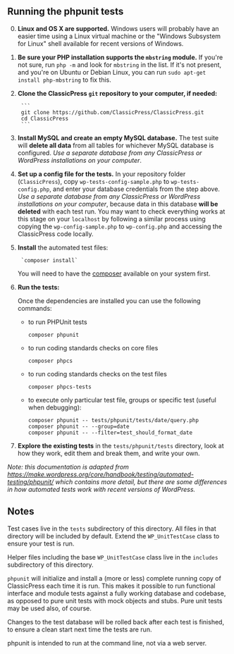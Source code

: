 ## Running the phpunit tests

0. **Linux and OS X are supported.** Windows users will probably have an easier time using a Linux virtual machine or the "Windows Subsystem for Linux" shell available for recent versions of Windows.

1. **Be sure your PHP installation supports the `mbstring` module.** If you're not sure, run `php -m` and look for `mbstring` in the list. If it's not present, and you're on Ubuntu or Debian Linux, you can run `sudo apt-get install php-mbstring` to fix this.

2. **Clone the ClassicPress `git` repository to your computer, if needed:**

		```
		git clone https://github.com/ClassicPress/ClassicPress.git
		cd ClassicPress
		```

3. **Install MySQL and create an empty MySQL database.** The test suite will **delete all data** from all tables for whichever MySQL database is configured. *Use a separate database from any ClassicPress or WordPress installations on your computer*.

4. **Set up a config file for the tests.** In your repository folder (`ClassicPress`), copy `wp-tests-config-sample.php` to `wp-tests-config.php`, and enter your database credentials from the step above. *Use a separate database from any ClassicPress or WordPress installations on your computer*, because data in this database **will be deleted** with each test run. You may want to check everything works at this stage on your `localhost` by following a similar process using copying the `wp-config-sample.php` to `wp-config.php` and accessing the ClassicPress code locally.

5. **Install** the automated test files:

		`composer install`

	You will need to have the [composer](https://getcomposer.org) available on your system first.

6. **Run the tests:**

	Once the dependencies are installed you can use the following commands:

	- to run PHPUnit tests

		`composer phpunit`

	- to run coding standards checks on core files

		`composer phpcs`

	- to run coding standards checks on the test files

		`composer phpcs-tests`

	- to execute only particular test file, groups or specific test (useful when debugging):

		```
		composer phpunit -- tests/phpunit/tests/date/query.php
		composer phpunit -- --group=date
		composer phpunit -- --filter=test_should_format_date
		```

7. **Explore the existing tests** in the `tests/phpunit/tests` directory, look at how they work, edit them and break them, and write your own.

_Note: this documentation is adapted from https://make.wordpress.org/core/handbook/testing/automated-testing/phpunit/ which contains more detail, but there are some differences in how automated tests work with recent versions of WordPress._

## Notes

Test cases live in the `tests` subdirectory of this directory.  All files in that directory will be included by default.  Extend the `WP_UnitTestCase` class to ensure your test is run.

Helper files including the base `WP_UnitTestCase` class live in the `includes` subdirectory of this directory.

`phpunit` will initialize and install a (more or less) complete running copy of ClassicPress each time it is run.  This makes it possible to run functional interface and module tests against a fully working database and codebase, as opposed to pure unit tests with mock objects and stubs.  Pure unit tests may be used also, of course.

Changes to the test database will be rolled back after each test is finished, to ensure a clean start next time the tests are run.

phpunit is intended to run at the command line, not via a web server.
